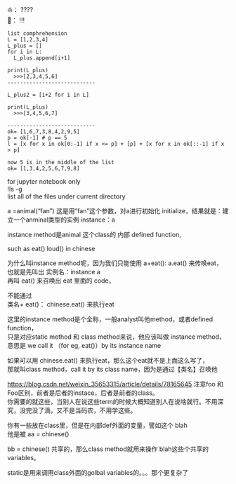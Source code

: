 ⛵️： ????       
🐍： !!!       

```
list comphrehension
L = [1,2,3,4]
L_plus = []
for i in L:
  L_plus.append[i+1]
  
print(L_plus)
  >>>[2,3,4,5,6]
---------------------------- 
  
L_plus2 = [i+2 for i in L]

print(L_plus)
  >>>[3,4,5,6,7]

---------------------------- 
ok= [1,6,7,3,8,4,2,9,5]
p = ok[-1] # p == 5
l = [x for x in ok[0:-1] if x <= p] + [p] + [x for x in ok[::-1] if x > p]

now 5 is in the middle of the list
ok= [1,3,4,2,5,6,7,9,8]

```

for jupyter notebook only              
!ls -g               
 list all of the files under current directory         
 
a =animal(“fan”) 这是用“fan”这个参数，对a进行初始化 initialize，结果就是：建立一个anminal类型的实例 instance：a         

instance method是animal 这个class的 内部 defined function,          

such as eat() loud() in chinese         

为什么叫instance method呢，因为我们只能使用 a+eat(): a.eat() 来传唤eat，         
也就是先叫出 实例名：instance a          
再叫 eat() 来召唤出 eat 里面的 code，          

不能通过             
类名+ eat()： chinese.eat() 来执行eat                    

这里的instance method是个全称，一般analyst叫他method，或者defined function，         
只是对应static method 和 class method来说，他应该叫做 instance method，意思是 we call it （for eg, eat()）by its instance name         

如果可以用 chinese.eat() 来执行eat，那么这个eat就不是上面这么写了，         
那就叫class method，call it by its class name，因为是通过【类名】召唤他         


https://blog.csdn.net/weixin_35653315/article/details/78165645 
注意foo 和Foo区别，前者是后者的instace，后者是前者的class。         
你需要的就这些，当别人在说这些term的时候大概知道别人在说啥就行。不用深究，没完没了滴，又不是当码农，不用学这些。         


你有一些放在class里，但是在内部def外面的变量，譬如这个 blah         
他是被 aa = chinese()          

bb = chinese() 共享的，那么class method就用来操作 blah这些个共享的variables。         

static是用来调用class外面的golbal variables的。。。那个更复杂了          



